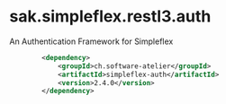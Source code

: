 # sak.simpleflex.restl3.auth

An Authentication Framework for Simpleflex

```xml
        <dependency>
            <groupId>ch.software-atelier</groupId>
            <artifactId>simpleflex-auth</artifactId>
            <version>2.4.0</version>
        </dependency>
```
